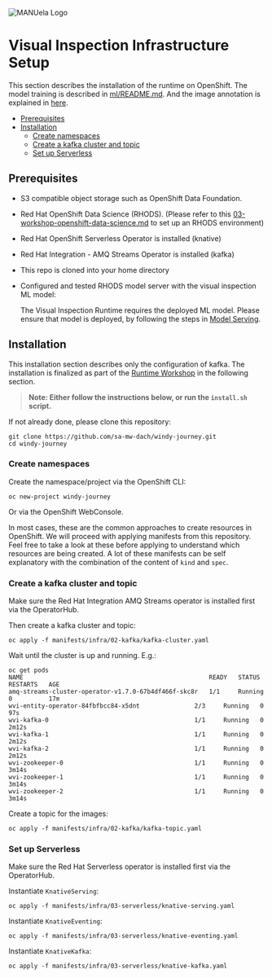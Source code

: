 ![MANUela Logo](https://github.com/sa-mw-dach/manuela/raw/master/docs/images/logo.png)

# Visual Inspection Infrastructure Setup <!-- omit in toc -->

This section describes the installation of the runtime on OpenShift. The model training is described in [ml/README.md](../ml/README.md). And the image annotation is explained in [here](cvat-cnv.md).

- [Prerequisites](#prerequisites)
- [Installation](#installation)
  - [Create namespaces](#create-namespaces)
  - [Create a kafka cluster and topic](#create-a-kafka-cluster-and-topic)
  - [Set up Serverless](#set-up-serverless)

## Prerequisites

- S3 compatible object storage such as OpenShift Data Foundation.
- Red Hat OpenShift Data Science (RHODS). (Please refer to this [03-workshop-openshift-data-science.md](../../docs/03-workshop-openshift-data-science.md) to set up an RHODS environment)
- Red Hat OpenShift Serverless Operator is installed (knative)
- Red Hat Integration - AMQ Streams Operator is installed (kafka)
- This repo is cloned into your home directory
- Configured and tested RHODS model server with the visual inspection ML model:

  The Visual Inspection Runtime requires the deployed ML model. Please ensure that model is deployed, by following the steps in [Model Serving](../../docs/03-workshop-openshift-data-science.md#model-serving).
  

## Installation

This installation section describes only the configuration of kafka. The installation is finalized as part of the [Runtime Workshop](../../docs/04-workshop-runtime.md) in the following section.


> **Note: Either follow the instructions below, or run the `install.sh` script.**


If not already done, please clone this repository:

```
git clone https://github.com/sa-mw-dach/windy-journey.git
cd windy-journey
```

### Create namespaces

Create the namespace/project via the OpenShift CLI:

```
oc new-project windy-journey
```

Or via the OpenShift WebConsole.

In most cases, these are the common approaches to create resources in OpenShift. We will proceed with applying manifests from this repository. Feel free to take a look at these before applying to understand which resources are being created. A lot of these manifests can be self explanatory with the combination of the content of `kind` and `spec`.

### Create a kafka cluster and topic

Make sure the Red Hat Integration AMQ Streams operator is installed first via the OperatorHub.

Then create a kafka cluster and topic:

```
oc apply -f manifests/infra/02-kafka/kafka-cluster.yaml
```

Wait until the cluster is up and running. E.g.:

```
oc get pods
NAME                                                   READY   STATUS    RESTARTS   AGE
amq-streams-cluster-operator-v1.7.0-67b4df466f-skc8r   1/1     Running   0          17m
wvi-entity-operator-84fbfbcc84-x5dnt               2/3     Running   0          97s
wvi-kafka-0                                        1/1     Running   0          2m12s
wvi-kafka-1                                        1/1     Running   0          2m12s
wvi-kafka-2                                        1/1     Running   0          2m12s
wvi-zookeeper-0                                    1/1     Running   0          3m14s
wvi-zookeeper-1                                    1/1     Running   0          3m14s
wvi-zookeeper-2                                    1/1     Running   0          3m14s

```

Create a topic for the images:

```
oc apply -f manifests/infra/02-kafka/kafka-topic.yaml
```

### Set up Serverless

Make sure the Red Hat Serverless operator is installed first via the OperatorHub.

Instantiate `KnativeServing`:

```
oc apply -f manifests/infra/03-serverless/knative-serving.yaml
```

Instantiate `KnativeEventing`:

```
oc apply -f manifests/infra/03-serverless/knative-eventing.yaml
```

Instantiate `KnativeKafka`:

```
oc apply -f manifests/infra/03-serverless/knative-kafka.yaml
```


